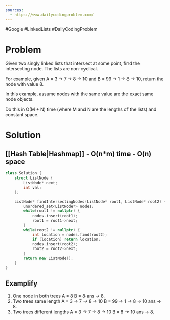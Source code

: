 ```yaml
---
sources:
  - https://www.dailycodingproblem.com/
---
```

#Google #LinkedLists #DailyCodingProblem
# Problem

Given two singly linked lists that intersect at some point, find the intersecting node. The lists are non-cyclical.

For example, given A = 3 -> 7 -> 8 -> 10 and B = 99 -> 1 -> 8 -> 10, return the node with value 8.

In this example, assume nodes with the same value are the exact same node objects.

Do this in O(M + N) time (where M and N are the lengths of the lists) and constant space.

# Solution

## [[Hash Table|Hashmap]] - O(n\*m) time - O(n) space

```cpp
class Solution {
	struct ListNode {
		ListNode* next;
		int val;
	};
	
	ListNode* findIntersectingNodes(ListNode* root1, ListNode* root2) {
		unordered_set<ListNode*> nodes;
		while(root1 != nullptr) {
			nodes.insert(root1);
			root1 = root1->next;
		}
		while(root2 != nullptr) {
			int location = nodes.find(root2);
			if (location) return location;
			nodes.insert(root2);
			root2 = root2->next; 
		}
		return new ListNode();
	}
}
```

## Examplify

1. One node in both trees
	A = 8
	B = 8
	ans -> 8.
2. Two trees same length
	A = 3 -> 7 -> 8 -> 10
	B = 99 -> 1 -> 8 -> 10
	ans -> 8.
3. Two trees different lengths
	A = 3 -> 7 -> 8 -> 10
	B = 8 -> 10
	ans -> 8.